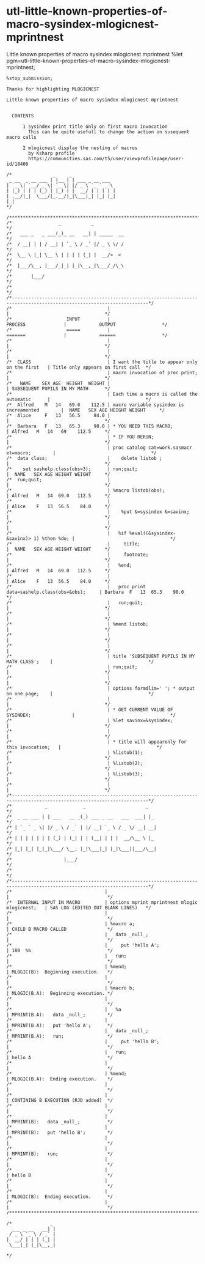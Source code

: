 # utl-little-known-properties-of-macro-sysindex-mlogicnest-mprintnest
Little known properties of macro sysindex mlogicnest mprintnest
    %let pgm=utl-little-known-properties-of-macro-sysindex-mlogicnest-mprintnest;

    %stop_submission;

    Thanks for highlighting MLOGICNEST

    Little known properties of macro sysindex mlogicnest mprintnest


      CONTENTS

          1 sysindex print title only on first macro invocation
            This can be quite usefull to change the action on susequent macro calls

          2 mlogicnest display the nesting of macros
            by Ksharp profile
            https://communities.sas.com/t5/user/viewprofilepage/user-id/18408

    /*               _     _
     _ __  _ __ ___ | |__ | | ___ _ __ ___
    | `_ \| `__/ _ \| `_ \| |/ _ \ `_ ` _ \
    | |_) | | | (_) | |_) | |  __/ | | | | |
    | .__/|_|  \___/|_.__/|_|\___|_| |_| |_|
    |_|
    */

    /**************************************************************************************************************************/
    /*                 _           _                                                                                          */
    /*   ___ _   _ ___(_)_ __   __| | _____  __                                                                               */
    /*  / __| | | / __| | `_ \ / _` |/ _ \ \/ /                                                                               */
    /*  \__ \ |_| \__ \ | | | | (_| |  __/>  <                                                                                */
    /*  |___/\__, |___/_|_| |_|\__,_|\___/_/\_\                                                                               */
    /*       |___/                                                                                                            */
    /*                                                                                                                        */
    /*------------------------------------------------------------------------------------------------------------------------*/
    /*                                   |                                                |                                   */
    /*                    INPUT          |                           PROCESS              |            OUTPUT                 */
    /*                    =====          |                           =======              |            ======                 */
    /*                                   |                                                |                                   */
    /*                                   |                                                |                                   */
    /*  CLASS                            | I want the title to appear only on the first   | Title only appears on first call  */
    /*                                   | macro invocation of proc print;                |                                   */
    /*   NAME    SEX AGE  HEIGHT  WEIGHT |                                                | SUBSEQUENT PUPILS IN MY MATH      */
    /*                                   | Each time a macro is called the automatic      |                                   */
    /*  Alfred    M   14   69.0    112.5 | macro variable sysindex is increamented        |  NAME   SEX AGE HEIGHT WEIGHT     */
    /*  Alice     F   13   56.5     84.0 |                                                |                                   */
    /*  Barbara   F   13   65.3     98.0 | * YOU NEED THIS MACRO;                         | Alfred   M   14   69    112.5     */
    /*                                   | * IF YOU RERUN;                                |                                   */
    /*                                   | proc catalog cat=work.sasmacr et=macro;        |                                   */
    /*  data class;                      |    delete listob ;                             |                                   */
    /*    set sashelp.class(obs=3);      | run;quit;                                      |  NAME   SEX AGE HEIGHT WEIGHT     */
    /*  run;quit;                        |                                                |                                   */
    /*                                   | %macro listob(obs);                            | Alfred   M   14  69.0   112.5     */
    /*                                   |                                                | Alice    F   13  56.5    84.0     */
    /*                                   |    %put &=sysindex &=savinx;                   |                                   */
    /*                                   |                                                |                                   */
    /*                                   |   %if %eval((&sysindex-&savinx)> 1) %then %do; |                                   */
    /*                                   |     title;                                     |  NAME   SEX AGE HEIGHT WEIGHT     */
    /*                                   |     footnote;                                  |                                   */
    /*                                   |   %end;                                        | Alfred   M   14  69.0   112.5     */
    /*                                   |                                                | Alice    F   13  56.5    84.0     */
    /*                                   |   proc print data=sashelp.class(obs=&obs);     | Barbara  F   13  65.3    98.0     */
    /*                                   |   run;quit;                                    |                                   */
    /*                                   |                                                |                                   */
    /*                                   | %mend listob;                                  |                                   */
    /*                                   |                                                |                                   */
    /*                                   |                                                |                                   */
    /*                                   | title 'SUBSEQUENT PUPILS IN MY MATH CLASS';    |                                   */
    /*                                   | run;quit;                                      |                                   */
    /*                                   |                                                |                                   */
    /*                                   | options formdlim=' '; * output on one page;    |                                   */
    /*                                   |                                                |                                   */
    /*                                   | * GET CURRENT VALUE OF SYSINDEX;               |                                   */
    /*                                   | %let savinx=&sysindex;                         |                                   */
    /*                                   |                                                |                                   */
    /*                                   | * title will appearonly for this invocation;   |                                   */
    /*                                   | %listob(1);                                    |                                   */
    /*                                   | %listob(2);                                    |                                   */
    /*                                   | %listob(3);                                    |                                   */
    /*                                   |                                                |                                   */
    /*------------------------------------------------------------------------------------------------------------------------*/
    /*            _             _                      _                                                                      */
    /*  _ __ ___ | | ___   __ _(_) ___ _ __   ___  ___| |_                                                                    */
    /* | `_ ` _ \| |/ _ \ / _` | |/ __| `_ \ / _ \/ __| __|                                                                   */
    /* | | | | | | | (_) | (_| | | (__| | | |  __/\__ \ |_                                                                    */
    /* |_| |_| |_|_|\___/ \__, |_|\___|_| |_|\___||___/\__|                                                                   */
    /*                   |___/                                                                                                */
    /*                                                                                                                        */
    /*------------------------------------------------------------------------------------------------------------------------*/
    /*                                  |                                                |                                    */
    /*  INTERNAL INPUT IN MACRO         | options mprint mprintnest mlogic mlogicnest;   | SAS LOG (EDITED OUT BLANK LINES)   */
    /*                                  |                                                |                                    */
    /*                                  | %macro a;                                      | CHILD B MACRO CALLED               */
    /*                                  |   data _null_;                                 |                                    */
    /*                                  |     put 'hello A';                             | 180  %b                            */
    /*                                  |   run;                                         |                                    */
    /*                                  | %mend;                                         | MLOGIC(B):  Beginning execution.   */
    /*                                  |                                                |                                    */
    /*                                  | %macro b;                                      | MLOGIC(B.A):  Beginning execution. */
    /*                                  |                                                |                                    */
    /*                                  |   %a                                           | MPRINT(B.A):   data _null_;        */
    /*                                  |                                                | MPRINT(B.A):   put 'hello A';      */
    /*                                  |   data _null_;                                 | MPRINT(B.A):   run;                */
    /*                                  |     put 'hello B';                             |                                    */
    /*                                  |   run;                                         | hello A                            */
    /*                                  |                                                |                                    */
    /*                                  | %mend;                                         | MLOGIC(B.A):  Ending execution.    */
    /*                                  |                                                |                                    */
    /*                                  |                                                | CONTINING B EXECUTION (RJD added)  */
    /*                                  |                                                |                                    */
    /*                                  |                                                | MPRINT(B):   data _null_;          */
    /*                                  |                                                | MPRINT(B):   put 'hello B';        */
    /*                                  |                                                |                                    */
    /*                                  |                                                | MPRINT(B):   run;                  */
    /*                                  |                                                |                                    */
    /*                                  |                                                | hello B                            */
    /*                                  |                                                |                                    */
    /*                                  |                                                | MLOGIC(B):  Ending execution.      */
    /*                                  |                                                |                                    */
    /**************************************************************************************************************************/

    /*              _
      ___ _ __   __| |
     / _ \ `_ \ / _` |
    |  __/ | | | (_| |
     \___|_| |_|\__,_|

    */

